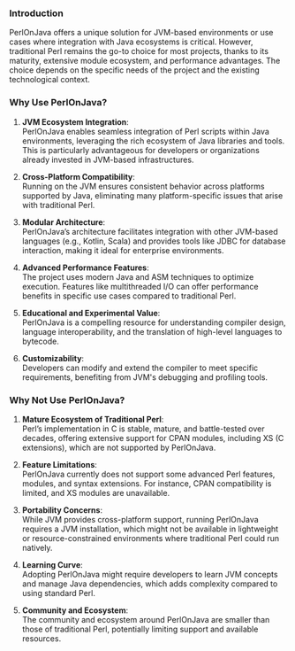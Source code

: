 ### Introduction

PerlOnJava offers a unique solution for JVM-based environments or use cases where integration with Java ecosystems is critical. However, traditional Perl remains the go-to choice for most projects, thanks to its maturity, extensive module ecosystem, and performance advantages. The choice depends on the specific needs of the project and the existing technological context.


### Why Use PerlOnJava?

1. **JVM Ecosystem Integration**:  
   PerlOnJava enables seamless integration of Perl scripts within Java environments, leveraging the rich ecosystem of Java libraries and tools. This is particularly advantageous for developers or organizations already invested in JVM-based infrastructures.

2. **Cross-Platform Compatibility**:  
   Running on the JVM ensures consistent behavior across platforms supported by Java, eliminating many platform-specific issues that arise with traditional Perl.

3. **Modular Architecture**:  
   PerlOnJava’s architecture facilitates integration with other JVM-based languages (e.g., Kotlin, Scala) and provides tools like JDBC for database interaction, making it ideal for enterprise environments.

4. **Advanced Performance Features**:  
   The project uses modern Java and ASM techniques to optimize execution. Features like multithreaded I/O can offer performance benefits in specific use cases compared to traditional Perl.

5. **Educational and Experimental Value**:  
   PerlOnJava is a compelling resource for understanding compiler design, language interoperability, and the translation of high-level languages to bytecode.

6. **Customizability**:  
   Developers can modify and extend the compiler to meet specific requirements, benefiting from JVM's debugging and profiling tools.


### Why Not Use PerlOnJava?

1. **Mature Ecosystem of Traditional Perl**:  
   Perl’s implementation in C is stable, mature, and battle-tested over decades, offering extensive support for CPAN modules, including XS (C extensions), which are not supported by PerlOnJava.

2. **Feature Limitations**:  
   PerlOnJava currently does not support some advanced Perl features, modules, and syntax extensions. For instance, CPAN compatibility is limited, and XS modules are unavailable.

3. **Portability Concerns**:  
   While JVM provides cross-platform support, running PerlOnJava requires a JVM installation, which might not be available in lightweight or resource-constrained environments where traditional Perl could run natively.

4. **Learning Curve**:  
   Adopting PerlOnJava might require developers to learn JVM concepts and manage Java dependencies, which adds complexity compared to using standard Perl.

5. **Community and Ecosystem**:  
   The community and ecosystem around PerlOnJava are smaller than those of traditional Perl, potentially limiting support and available resources.


